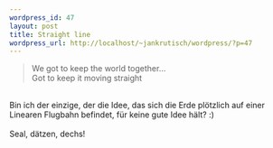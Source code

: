 ```yaml
--- 
wordpress_id: 47
layout: post
title: Straight line
wordpress_url: http://localhost/~jankrutisch/wordpress/?p=47
---
```

<blockquote>We got to keep the world together...<br/>Got to keep it moving straight</blockquote><br />
Bin ich der einzige, der die Idee, das sich die Erde pl&ouml;tzlich auf einer Linearen Flugbahn befindet, f&uuml;r keine gute Idee h&auml;lt? :)<br />
<br />
Seal, d&auml;tzen, dechs!
